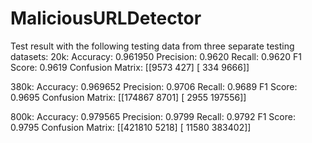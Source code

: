 # MaliciousURLDetector

Test result with the following testing data from three separate testing datasets:
20k:
Accuracy:  0.961950
Precision: 0.9620
Recall: 0.9620
F1 Score: 0.9619
Confusion Matrix:
[[9573  427]
 [ 334 9666]]

380k:
Accuracy:  0.969652
Precision: 0.9706
Recall: 0.9689
F1 Score: 0.9695
Confusion Matrix:
[[174867   8701]
 [  2955 197556]]

800k:
Accuracy:  0.979565
Precision: 0.9799
Recall: 0.9792
F1 Score: 0.9795
Confusion Matrix:
[[421810   5218]
 [ 11580 383402]]

